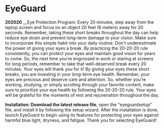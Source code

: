 # EyeGuard
**202020** __Eye Protection Program: Every 20 minutes, step away from the laptop screen and focus on an object 20 feet (6 meters) away for 20 seconds. Remember, taking these short breaks throughout the day can help reduce eye strain and prevent long-term damage to your vision. Make sure to incorporate this simple habit into your daily routine. Don't underestimate the power of giving your eyes a break. By practicing the 20-20-20 rule consistently, you can protect your eyes and maintain good vision for years to come. So, the next time you're engrossed in work or staring at screens for long periods, remember to take that well-deserved break every 20 minutes. Your eyes will thank you for it! By giving your eyes these short breaks, you are investing in your long-term eye health. Remember, your eyes are precious and deserve care and attention. So, whether you're working, studying, or simply scrolling through your favorite content, make sure to prioritize your eye health by following the 20-20-20 rule. Your eyes will be grateful for the moments of rest and rejuvenation throughout the day.

**Installation: Download the latest release file**, open the "eyeguardsetup" file, and install it by following the setup wizard. After the installation is done, launch EyeGuard to begin using its features for protecting your eyes against harmful blue light, dryness, and fatigue. Thank you for selecting EyeGuard!
